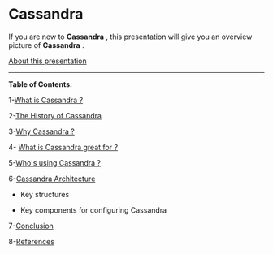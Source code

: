 # Cassandra

If you are new to **Cassandra** , this presentation will give you an overview picture of **Cassandra** .


[About this presentation](https://github.com/Afnan-Aldhahri/Cassandra/blob/master/Recources/about%20this%20presentation.md) 


-----------------------------------------------------------------------------------------------------


**Table of Contents:**


1-[What is Cassandra ?](https://github.com/Afnan-Aldhahri/Cassandra/blob/master/Recources/What%20is%20Cassandra%20%3F.md)  

2-[The History of Cassandra](https://github.com/Afnan-Aldhahri/Cassandra/blob/master/Recources/The%20History%20of%20Cassandra%20.md)

3-[Why Cassandra ? ](https://github.com/Afnan-Aldhahri/Cassandra/blob/master/Recources/Why%20Cassandra%20%3F%20%20.md) 

4- [What is Cassandra great for ?](https://github.com/Afnan-Aldhahri/Cassandra/blob/master/Recources/What%20is%20Cassandra%20great%20for%20%3F.md)

5-[Who's using Cassandra ?](https://github.com/Afnan-Aldhahri/Cassandra/blob/master/Recources/Who's%20using%20Cassandra%20%3F.md) 

6-[Cassandra Architecture](https://github.com/Afnan-Aldhahri/Cassandra/blob/master/Recources/Cassandra%20Architecture%20.md) 

  * Key structures
  
  * Key components for configuring Cassandra

7-[Conclusion](https://github.com/Afnan-Aldhahri/Cassandra/blob/master/Recources/Conclusion.md)

8-[References](https://github.com/Afnan-Aldhahri/Cassandra/blob/master/Recources/References.md)
